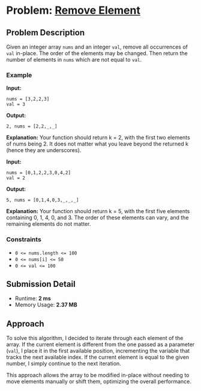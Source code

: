 # Problem: [Remove Element](https://leetcode.com/problems/remove-element/description/)

## Problem Description
Given an integer array `nums` and an integer `val`, remove all occurrences of `val` in-place. The order of the elements may be changed. Then return the number of elements in `nums` which are not equal to `val`.

### Example
**Input:**
```plaintext
nums = [3,2,2,3]
val = 3
```
**Output:**
```plaintext
2, nums = [2,2,_,_]
```
**Explanation:**
Your function should return k = 2, with the first two elements of nums being 2.
It does not matter what you leave beyond the returned k (hence they are underscores).

**Input:**
```plaintext
nums = [0,1,2,2,3,0,4,2]
val = 2
```
**Output:**
```plaintext
5, nums = [0,1,4,0,3,_,_,_]
```
**Explanation:**
Your function should return k = 5, with the first five elements containing 0, 1, 4, 0, and 3.
The order of these elements can vary, and the remaining elements do not matter.

### Constraints
- `0 <= nums.length <= 100`
- `0 <= nums[i] <= 50`
- `0 <= val <= 100`

## Submission Detail
- Runtime: **2 ms**
- Memory Usage: **2.37 MB**

## Approach
To solve this algorithm, I decided to iterate through each element of the array. If the current element is different from the one passed as a parameter (`val`), I place it in the first available position, incrementing the variable that tracks the next available index. If the current element is equal to the given number, I simply continue to the next iteration.

This approach allows the array to be modified in-place without needing to move elements manually or shift them, optimizing the overall performance.